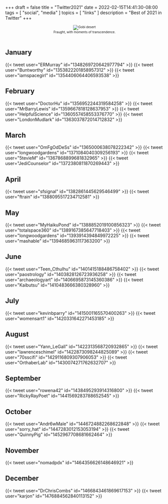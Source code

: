 +++
draft = false
title = "Twitter2021"
date = 2022-02-15T14:41:30-08:00
tags = [
  "social",
  "media"
  ]
topics = [
  "links"
]
description = "Best of 2021 in Twitter"
+++

<div align="center" style="font-size:x-small"><img src="https://milkfish08.s3.amazonaws.com/photo/blog/abovethefold/2684593473_b60d7f363f_o.jpg" alt="Gobi desert"
title="Gobi desert" /><br />
Fraught, with moments of transcendence.</div><br clear="all" />

## January

{{< tweet user="ERMurray" id="1348269720642977794" >}}
{{< tweet user="Buntworthy" id="1353822201858957312" >}}
{{< tweet user="iamspacegirl" id="1354406064406593538" >}}

## February

{{< tweet user="DoctorHu" id="1356952244319584258" >}}
{{< tweet user="MrBarryLewis" id="1359667818128637953" >}}
{{< tweet user="HelpfulScience" id="1360557458553376770" >}}
{{< tweet user="LondonMudlark" id="1363037872014712832" >}}

## March

{{< tweet user="OmFgOdDeSs" id="1365000638078222342" >}}
{{< tweet user="longwoodgardens" id="1371084040309256193" >}}
{{< tweet user="5tevieM" id="1367868899681832965" >}}
{{< tweet user="JediCounselor" id="1372380811870269443" >}}

## April

{{< tweet user="sfsignal" id="1382861445629546499" >}}
{{< tweet user="ftrain" id="1388095517234712581" >}}

## May

{{< tweet user="MyHaikuPond" id="1388852019100856323" >}}
{{< tweet user="totalspace360" id="1389167385647718403" >}}
{{< tweet user="longwoodgardens" id="1393914394849972225" >}}
{{< tweet user="mashable" id="1394685963117363200" >}}

## June

{{< tweet user="Teen_Cthulhu" id="1401415188486758402" >}}
{{< tweet user="paostrology" id="1403828126723936258" >}}
{{< tweet user="archaeologyart" id="1406695873145360386" >}}
{{< tweet user="Kaibutsu" id="1410483666380328960" >}}

## July

{{< tweet user="kevinbparry" id="1415001165570400263" >}}
{{< tweet user="womensart1" id="1420331642271453185" >}}

## August

{{< tweet user="Yann_LeGall" id="1422313568720932865" >}}
{{< tweet user="lawrenceschimel" id="1422873098244825089" >}}
{{< tweet user="70sscifi" id="1429116809307906053" >}}
{{< tweet user="OrthaberLab" id="1430074271762632707" >}}

## September

{{< tweet user="rowena42" id="1438495293914316800" >}}
{{< tweet user="RickyRayPoet" id="1441569283788652545" >}}

## October

{{< tweet user="Andr6wMale" id="1446724882268622848" >}}
{{< tweet user="sorry_hat" id="1447283012153053194" >}}
{{< tweet user="QuinnyPig" id="1452967708681662464" >}}

## November

{{< tweet user="nomadpdx" id="1464356626148646921" >}}

## December

{{< tweet user="DrChrisCombs" id="1466843461869617153" >}}
{{< tweet user="karjon" id="1476884562840113152" >}}
